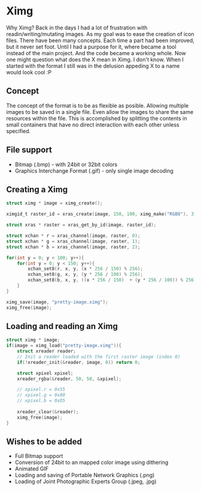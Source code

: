 # Ximg

Why Ximg? Back in the days I had a lot of frustration with
readin/writing/mutating images. As my goal was to ease the creation of icon
files. There have been many concepts. Each time a part had been improved, but it
never set foot. Until I had a purpose for it, where became a tool instead of the
main project. And the code became a working whole. Now one might question what
does the X mean in Ximg. I don't know. When I started with the format I still
was in the delusion appeding X to a name would look cool :P

## Concept
The concept of the format is to be as flexible as posible. Allowing multiple
images to be saved in a single file. Even allow the images to share the same
resources within the file. This is accomplished by splitting the contents in
small containers that have no direct interaction with each other unless
specified.

## File support
 - Bitmap (.bmp) - with 24bit or 32bit colors
 - Graphics Interchange Format (.gif) - only single image decoding

## Creating a Ximg
```c
struct ximg * image = ximg_create();

ximgid_t raster_id = xras_create(image, 150, 100, ximg_make("RGB8"), 3);

struct xras * raster = xras_get_by_id(image, raster_id);

struct xchan * r = xras_channel(image, raster, 0);
struct xchan * g = xras_channel(image, raster, 1);
struct xchan * b = xras_channel(image, raster, 2);

for(int y = 0; y < 100; y++){
    for(int y = 0; y < 150; y++){
        xchan_set8(r, x, y, (x * 256 / 150) % 256);
        xchan_set8(g, x, y, (y * 256 / 100) % 256);
        xchan_set8(b, x, y, ((x * 256 / 150)  + (y * 256 / 100)) % 256);
    }
}

ximg_save(image, "pretty-image.ximg");
ximg_free(image);
```

## Loading and reading an Ximg
```c
struct ximg * image;
if(image = ximg_load("pretty-image.ximg")){
    struct xreader reader;
    // Init a reader loaded with the first raster image (index 0)
    if(!xreader_init(&reader, image, 0)) return 0;

    struct xpixel xpixel;
    xreader_rgba(&reader, 50, 50, &xpixel);

    // xpixel.r = 0x55
    // xpixel.g = 0x80
    // xpixel.b = 0xD5
    
    xreader_clear(&reader);
    ximg_free(image);
}
```

## Wishes to be added
 - Full Bitmap support
 - Conversion of 24bit to an mapped color image using dithering
 - Animated GIF
 - Loading and saving of Portable Network Graphics (.png)
 - Loading of Joint Photographic Experts Group (.jpeg, .jpg)